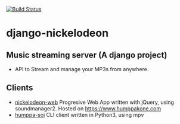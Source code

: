 [![Build Status](https://travis-ci.org/rphlo/django-nickelodeon.svg?branch=master)](https://travis-ci.org/rphlo/django-nickelodeon)
# django-nickelodeon
## Music streaming server (A django project)

+ API to Stream and manage your MP3s from anywhere.

## Clients
+ [nickelodeon-web](https://github.com/rphlo/nickelodeon-web) Progresive Web App written with jQuery, using soundmanager2. Hosted on https://www.humppakone.com
+ [humppa-soi](https://github.com/rphlo/humppa-soi) CLI client written in Python3, using mpv
